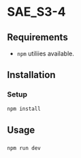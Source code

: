 # SAE_S3-4

## Requirements

- `npm` utiliies available.

## Installation

### Setup
```bash
npm install
```

## Usage
### 
```bash
npm run dev
```
